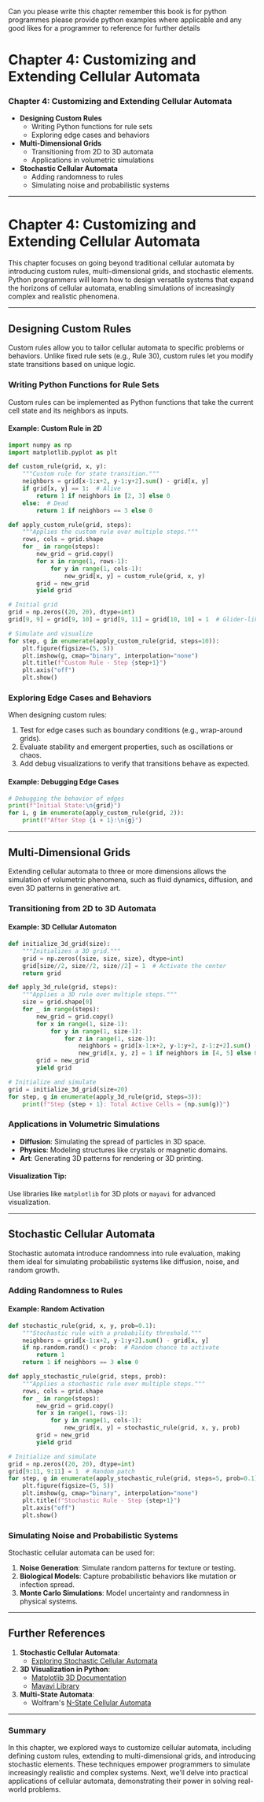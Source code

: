 Can you please write this chapter remember this book is for python programmes please provide python examples where applicable and any good likes for a programmer to reference for further details 


# Chapter 4: Customizing and Extending Cellular Automata

### **Chapter 4: Customizing and Extending Cellular Automata**
- **Designing Custom Rules**
  - Writing Python functions for rule sets
  - Exploring edge cases and behaviors
- **Multi-Dimensional Grids**
  - Transitioning from 2D to 3D automata
  - Applications in volumetric simulations
- **Stochastic Cellular Automata**
  - Adding randomness to rules
  - Simulating noise and probabilistic systems

---


# Chapter 4: Customizing and Extending Cellular Automata

This chapter focuses on going beyond traditional cellular automata by introducing custom rules, multi-dimensional grids, and stochastic elements. Python programmers will learn how to design versatile systems that expand the horizons of cellular automata, enabling simulations of increasingly complex and realistic phenomena.

---

## Designing Custom Rules

Custom rules allow you to tailor cellular automata to specific problems or behaviors. Unlike fixed rule sets (e.g., Rule 30), custom rules let you modify state transitions based on unique logic.

### Writing Python Functions for Rule Sets

Custom rules can be implemented as Python functions that take the current cell state and its neighbors as inputs.

#### Example: Custom Rule in 2D
```python
import numpy as np
import matplotlib.pyplot as plt

def custom_rule(grid, x, y):
    """Custom rule for state transition."""
    neighbors = grid[x-1:x+2, y-1:y+2].sum() - grid[x, y]
    if grid[x, y] == 1:  # Alive
        return 1 if neighbors in [2, 3] else 0
    else:  # Dead
        return 1 if neighbors == 3 else 0

def apply_custom_rule(grid, steps):
    """Applies the custom rule over multiple steps."""
    rows, cols = grid.shape
    for _ in range(steps):
        new_grid = grid.copy()
        for x in range(1, rows-1):
            for y in range(1, cols-1):
                new_grid[x, y] = custom_rule(grid, x, y)
        grid = new_grid
        yield grid

# Initial grid
grid = np.zeros((20, 20), dtype=int)
grid[9, 9] = grid[9, 10] = grid[9, 11] = grid[10, 10] = 1  # Glider-like structure

# Simulate and visualize
for step, g in enumerate(apply_custom_rule(grid, steps=10)):
    plt.figure(figsize=(5, 5))
    plt.imshow(g, cmap="binary", interpolation="none")
    plt.title(f"Custom Rule - Step {step+1}")
    plt.axis("off")
    plt.show()
```

### Exploring Edge Cases and Behaviors

When designing custom rules:
1. Test for edge cases such as boundary conditions (e.g., wrap-around grids).
2. Evaluate stability and emergent properties, such as oscillations or chaos.
3. Add debug visualizations to verify that transitions behave as expected.

#### Example: Debugging Edge Cases
```python
# Debugging the behavior of edges
print(f"Initial State:\n{grid}")
for i, g in enumerate(apply_custom_rule(grid, 2)):
    print(f"After Step {i + 1}:\n{g}")
```

---

## Multi-Dimensional Grids

Extending cellular automata to three or more dimensions allows the simulation of volumetric phenomena, such as fluid dynamics, diffusion, and even 3D patterns in generative art.

### Transitioning from 2D to 3D Automata

#### Example: 3D Cellular Automaton
```python
def initialize_3d_grid(size):
    """Initializes a 3D grid."""
    grid = np.zeros((size, size, size), dtype=int)
    grid[size//2, size//2, size//2] = 1  # Activate the center
    return grid

def apply_3d_rule(grid, steps):
    """Applies a 3D rule over multiple steps."""
    size = grid.shape[0]
    for _ in range(steps):
        new_grid = grid.copy()
        for x in range(1, size-1):
            for y in range(1, size-1):
                for z in range(1, size-1):
                    neighbors = grid[x-1:x+2, y-1:y+2, z-1:z+2].sum() - grid[x, y, z]
                    new_grid[x, y, z] = 1 if neighbors in [4, 5] else 0
        grid = new_grid
        yield grid

# Initialize and simulate
grid = initialize_3d_grid(size=20)
for step, g in enumerate(apply_3d_rule(grid, steps=3)):
    print(f"Step {step + 1}: Total Active Cells = {np.sum(g)}")
```

### Applications in Volumetric Simulations

- **Diffusion**: Simulating the spread of particles in 3D space.
- **Physics**: Modeling structures like crystals or magnetic domains.
- **Art**: Generating 3D patterns for rendering or 3D printing.

#### Visualization Tip:
Use libraries like `matplotlib` for 3D plots or `mayavi` for advanced visualization.

---

## Stochastic Cellular Automata

Stochastic automata introduce randomness into rule evaluation, making them ideal for simulating probabilistic systems like diffusion, noise, and random growth.

### Adding Randomness to Rules

#### Example: Random Activation
```python
def stochastic_rule(grid, x, y, prob=0.1):
    """Stochastic rule with a probability threshold."""
    neighbors = grid[x-1:x+2, y-1:y+2].sum() - grid[x, y]
    if np.random.rand() < prob:  # Random chance to activate
        return 1
    return 1 if neighbors == 3 else 0

def apply_stochastic_rule(grid, steps, prob):
    """Applies a stochastic rule over multiple steps."""
    rows, cols = grid.shape
    for _ in range(steps):
        new_grid = grid.copy()
        for x in range(1, rows-1):
            for y in range(1, cols-1):
                new_grid[x, y] = stochastic_rule(grid, x, y, prob)
        grid = new_grid
        yield grid

# Initialize and simulate
grid = np.zeros((20, 20), dtype=int)
grid[9:11, 9:11] = 1  # Random patch
for step, g in enumerate(apply_stochastic_rule(grid, steps=5, prob=0.1)):
    plt.figure(figsize=(5, 5))
    plt.imshow(g, cmap="binary", interpolation="none")
    plt.title(f"Stochastic Rule - Step {step+1}")
    plt.axis("off")
    plt.show()
```

### Simulating Noise and Probabilistic Systems

Stochastic cellular automata can be used for:
1. **Noise Generation**: Simulate random patterns for texture or testing.
2. **Biological Models**: Capture probabilistic behaviors like mutation or infection spread.
3. **Monte Carlo Simulations**: Model uncertainty and randomness in physical systems.

---

## Further References

1. **Stochastic Cellular Automata**:
   - [Exploring Stochastic Cellular Automata](https://link.springer.com/article/10.1007/BF01269012)
2. **3D Visualization in Python**:
   - [Matplotlib 3D Documentation](https://matplotlib.org/stable/gallery/mplot3d/index.html)
   - [Mayavi Library](https://docs.enthought.com/mayavi/mayavi/)
3. **Multi-State Automata**:
   - Wolfram's [N-State Cellular Automata](https://www.wolframscience.com/nks/notes-4-2--n-state-cellular-automata/)

---

### Summary

In this chapter, we explored ways to customize cellular automata, including defining custom rules, extending to multi-dimensional grids, and introducing stochastic elements. These techniques empower programmers to simulate increasingly realistic and complex systems. Next, we’ll delve into practical applications of cellular automata, demonstrating their power in solving real-world problems.

